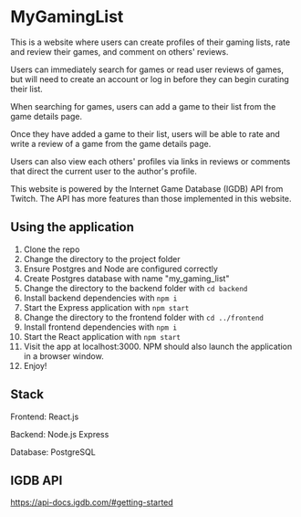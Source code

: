 # MyGamingList

This is a website where users can create profiles of their gaming lists, rate and review their games, and comment on others' reviews.

Users can immediately search for games or read user reviews of games, but will need to create an account or log in before they can begin curating their list.

When searching for games, users can add a game to their list from the game details page.

Once they have added a game to their list, users will be able to rate and write a review of a game from the game details page.

Users can also view each others' profiles via links in reviews or comments that direct the current user to the author's profile.

This website is powered by the Internet Game Database (IGDB) API from Twitch. The API has more features than those implemented in this website.

## Using the application

1. Clone the repo
2. Change the directory to the project folder
3. Ensure Postgres and Node are configured correctly
4. Create Postgres database with name "my_gaming_list"
5. Change the directory to the backend folder with `cd backend`
6. Install backend dependencies with `npm i`
7. Start the Express application with `npm start`
8. Change the directory to the frontend folder with `cd ../frontend`
9. Install frontend dependencies with `npm i`
10. Start the React application with `npm start`
11. Visit the app at localhost:3000. NPM should also launch the application in a browser window.
12. Enjoy!

## Stack

Frontend: React.js

Backend: Node.js Express

Database: PostgreSQL

## IGDB API

https://api-docs.igdb.com/#getting-started
